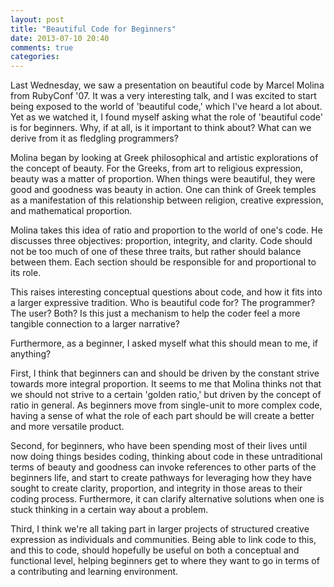 ```yaml
---
layout: post
title: "Beautiful Code for Beginners"
date: 2013-07-10 20:40
comments: true
categories: 
---
```


Last Wednesday, we saw a presentation on beautiful code by Marcel Molina from RubyConf '07. It was a very interesting talk, and I was excited to start being exposed to the world of 'beautiful code,' which I've heard a lot about. Yet as we watched it, I found myself asking what the role of 'beautiful code' is for beginners. Why, if at all, is it important to think about? What can we derive from it as fledgling programmers? 

 Molina began by looking at Greek philosophical and artistic explorations of the concept of beauty. For the Greeks, from art to religious expression, beauty was a matter of proportion. When things were beautiful, they were good and goodness was beauty in action. One can think of Greek temples as a manifestation of this relationship between religion, creative expression, and mathematical proportion. 

 Molina takes this idea of ratio and proportion to the world of one's code. He discusses three objectives: proportion, integrity, and clarity. Code should not be too much of one of these three traits, but rather should balance between them. Each section should be responsible for and proportional to its role. 

This raises interesting conceptual questions about code, and how it fits into a larger expressive tradition. Who is beautiful code for? The programmer? The user? Both? Is this just a mechanism to help the coder feel a more tangible connection to a larger narrative? 

Furthermore, as a beginner, I asked myself what this should mean to me, if anything?

First, I think that beginners can and should be driven by the constant strive towards more integral proportion. It seems to me that Molina thinks not that we should not strive to a certain 'golden ratio,' but driven by the concept of ratio in general. As beginners move from single-unit to more complex code, having a sense of what the role of each part should be will create a better and more versatile product.

Second, for beginners, who have been spending most of their lives until now doing things besides coding, thinking about code in these untraditional terms of beauty and goodness can invoke references to other parts of the beginners life, and start to create pathways for leveraging how they have sought to create clarity, proportion, and integrity in those areas to their coding process. Furthermore, it can clarify alternative solutions when one is stuck thinking in a certain way about a problem.

Third, I think we're all taking part in larger projects of structured creative expression as individuals and communities. Being able to link code to this, and this to code, should hopefully be useful on both a conceptual and functional level, helping beginners get to where they want to go in terms of a contributing and learning environment. 

